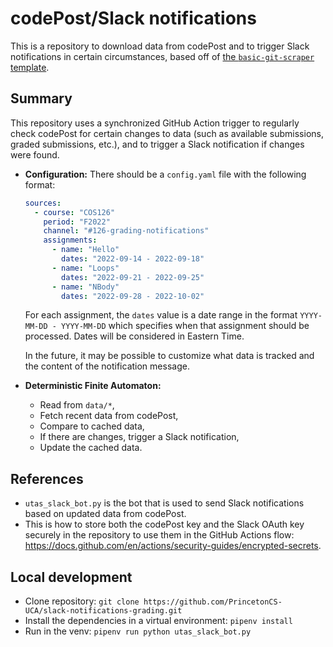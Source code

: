 # codePost/Slack notifications

This is a repository to download data from codePost and to trigger Slack
notifications in certain circumstances, based off of
[the `basic-git-scraper` template](https://github.com/jlumbroso/basic-git-scraper-template/).

## Summary

This repository uses a synchronized GitHub Action trigger to regularly check
codePost for certain changes to data (such as available submissions, graded
submissions, etc.), and to trigger a Slack notification if changes were found.

- **Configuration:** There should be a `config.yaml` file with the following
  format:

  <!-- prettier-ignore -->
  ```yaml
  sources:
    - course: "COS126"
      period: "F2022"
      channel: "#126-grading-notifications"
      assignments:
        - name: "Hello"
          dates: "2022-09-14 - 2022-09-18"
        - name: "Loops"
          dates: "2022-09-21 - 2022-09-25"
        - name: "NBody"
          dates: "2022-09-28 - 2022-10-02"
  ```

  For each assignment, the `dates` value is a date range in the format
  `YYYY-MM-DD - YYYY-MM-DD` which specifies when that assignment should be
  processed. Dates will be considered in Eastern Time.

  <!-- monitor: ["available", "graded"]
      messages:
        - available: "{available} submissions are available for {assignment}!"
        - graded: "{graded} submissions for {assignment} have been graded!" -->

  In the future, it may be possible to customize what data is tracked and the
  content of the notification message.

- **Deterministic Finite Automaton:**

  - Read from `data/*`,
  - Fetch recent data from codePost,
  - Compare to cached data,
  - If there are changes, trigger a Slack notification,
  - Update the cached data.

## References

- `utas_slack_bot.py` is the bot that is used to send Slack notifications based
  on updated data from codePost.
- This is how to store both the codePost key and the Slack OAuth key securely in
  the repository to use them in the GitHub Actions flow:
  https://docs.github.com/en/actions/security-guides/encrypted-secrets.

## Local development

- Clone repository:
  `git clone https://github.com/PrincetonCS-UCA/slack-notifications-grading.git`
- Install the dependencies in a virtual environment: `pipenv install`
- Run in the venv: `pipenv run python utas_slack_bot.py`
